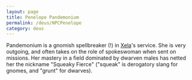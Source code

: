 ```yaml
---
layout: page
title: Penelope Pandemonium
permalink: /deus/NPCPenelope
category: deus
---
```

Pandemonium is a gnomish spellbreaker (!) in [Xela](NPCXela)'s service. She is very outgoing, and often takes on the role of spokeswoman when sent on missions. Her mastery in a field dominated by dwarven males has netted her the nickname &quot;Squeaky Fierce&quot; (&quot;squeak&quot; is derogatory slang for gnomes, and &quot;grunt&quot; for dwarves).
